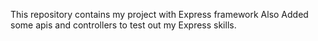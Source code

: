 This repository contains my project with Express framework
Also Added some apis and controllers to test out  my Express skills.
